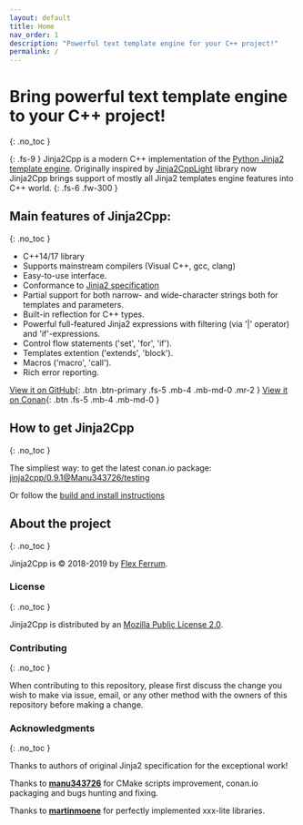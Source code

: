 ```yaml
---
layout: default
title: Home
nav_order: 1
description: "Powerful text template engine for your C++ project!"
permalink: /
---
```


# Bring powerful text template engine to your C++ project!
{: .no_toc }

{: .fs-9 }
Jinja2Cpp is a modern C++ implementation of the [Python Jinja2 template engine](http://jinja.pocoo.org/docs/2.10/). Originally inspired by [Jinja2CppLight](https://github.com/hughperkins/Jinja2CppLight) library now Jinja2Cpp brings support of mostly all Jinja2 templates engine features into C++ world.
{: .fs-6 .fw-300 }

## Main features of Jinja2Cpp:
{: .no_toc }

- C++14/17 library
- Supports mainstream compilers (Visual C++, gcc, clang)
- Easy-to-use interface.
- Conformance to [Jinja2 specification](http://jinja.pocoo.org/docs/2.10/)
- Partial support for both narrow- and wide-character strings both for templates and parameters.
- Built-in reflection for C++ types.
- Powerful full-featured Jinja2 expressions with filtering (via '\|' operator) and 'if'-expressions.
- Control flow statements ('set', 'for', 'if').
- Templates extention ('extends', 'block').
- Macros ('macro', 'call').
- Rich error reporting.

[View it on GitHub](https://github.com/jinja2cpp/Jinja2Cpp){: .btn .btn-primary .fs-5 .mb-4 .mb-md-0 .mr-2 } [View it on Conan](https://bintray.com/manu343726/conan-packages/jinja2cpp%3AManu343726){: .btn .fs-5 .mb-4 .mb-md-0 }

## How to get Jinja2Cpp
{: .no_toc }

The simpliest way: to get the latest conan.io package: [
jinja2cpp/0.9.1@Manu343726/testing](https://bintray.com/manu343726/conan-packages/jinja2cpp%3AManu343726/0.9.1%3Atesting)

Or follow the [build and install instructions](/docs/build_and_install.html)

## About the project
{: .no_toc }

Jinja2Cpp is &copy; 2018-2019 by [Flex Ferrum](https://github.com/flexferrum). 

### License
{: .no_toc }

Jinja2Cpp is distributed by an [Mozilla Public License 2.0](https://github.com/jinja2cpp/Jinja2Cpp/blob/master/LICENSE).

### Contributing
{: .no_toc }

When contributing to this repository, please first discuss the change you wish to make via issue,
email, or any other method with the owners of this repository before making a change.

### Acknowledgments
{: .no_toc }

Thanks to authors of original Jinja2 specification for the exceptional work!

Thanks to [**manu343726**](https://github.com/Manu343726) for CMake scripts improvement, conan.io packaging and bugs hunting and fixing.

Thanks to [**martinmoene**](https://github.com/martinmoene) for perfectly implemented xxx-lite libraries.
